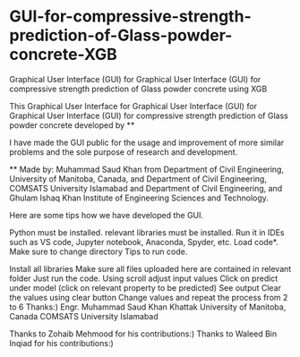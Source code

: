 # GUI-for-compressive-strength-prediction-of-Glass-powder-concrete-XGB
Graphical User Interface (GUI) for Graphical User Interface (GUI) for compressive strength prediction of Glass powder concrete using XGB

This Graphical User Interface for Graphical User Interface (GUI) for Graphical User Interface (GUI) for compressive strength prediction of Glass powder concrete developed by **

I have made the GUI public for the usage and improvement of more similar problems and the sole purpose of research and development.

** Made by: Muhammad Saud Khan from Department of Civil Engineering, University of Manitoba, Canada, and Department of Civil Engineering, COMSATS University Islamabad and Department of Civil Engineering, and Ghulam Ishaq Khan Institute of Engineering Sciences and Technology.

Here are some tips how we have developed the GUI.

Python must be installed.
relevant libraries must be installed.
Run it in IDEs such as VS code, Jupyter notebook, Anaconda, Spyder, etc.
Load code*.
Make sure to change directory
Tips to run code.

Install all libraries
Make sure all files uploaded here are contained in relevant folder
Just run the code.
Using scroll adjust input values
Click on predict under model (click on relevant property to be predicted)
See output
Clear the values using clear button
Change values and repeat the process from 2 to 6
Thanks:) Engr. Muhammad Saud Khan Khattak University of Manitoba, Canada COMSATS University Islamabad

Thanks to Zohaib Mehmood for his contributions:) Thanks to Waleed Bin Inqiad for his contributions:)
